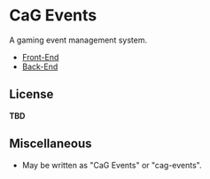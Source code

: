 # CaG Events
A gaming event management system.

- [Front-End](https://github.com/CasualGaming/cag-events-frontend)
- [Back-End](https://github.com/CasualGaming/cag-events-backend)

## License
**TBD**

## Miscellaneous
- May be written as "CaG Events" or "cag-events".
